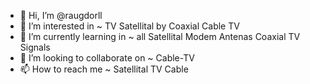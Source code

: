 - 👋 Hi, I’m @raugdorll
- 👀 I’m interested in ~ TV Satellital by Coaxial Cable TV 
- 🌱 I’m currently learning in ~ all Satellital Modem Antenas Coaxial TV Signals
- 💞️ I’m looking to collaborate on ~ Cable-TV
- 📫 How to reach me ~ Satellital TV Cable

<!---
raugdorll/raugdorll is a ✨ special ✨ repository because its `README.md` (this file) appears on your GitHub profile.
You can click the Preview link to take a look at your changes.
--->

